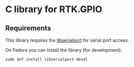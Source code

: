# C library for RTK.GPIO

## Requirements

This library requires the [libserialport](https://sigrok.org/wiki/Libserialport) for serial port access.

On Fedora you can install the library (for development):

```
sudo dnf install libserialport-devel
```

